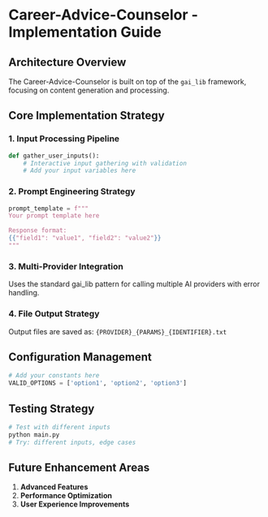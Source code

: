 # Career-Advice-Counselor - Implementation Guide

## Architecture Overview

The Career-Advice-Counselor is built on top of the `gai_lib` framework, focusing on content generation and processing.

## Core Implementation Strategy

### 1. Input Processing Pipeline

```python
def gather_user_inputs():
    # Interactive input gathering with validation
    # Add your input variables here
```

### 2. Prompt Engineering Strategy

```python
prompt_template = f"""
Your prompt template here

Response format:
{{"field1": "value1", "field2": "value2"}}
"""
```

### 3. Multi-Provider Integration

Uses the standard gai_lib pattern for calling multiple AI providers with error handling.

### 4. File Output Strategy

Output files are saved as: `{PROVIDER}_{PARAMS}_{IDENTIFIER}.txt`

## Configuration Management

```python
# Add your constants here
VALID_OPTIONS = ['option1', 'option2', 'option3']
```

## Testing Strategy

```bash
# Test with different inputs
python main.py
# Try: different inputs, edge cases
```

## Future Enhancement Areas

1. **Advanced Features**
2. **Performance Optimization** 
3. **User Experience Improvements**
